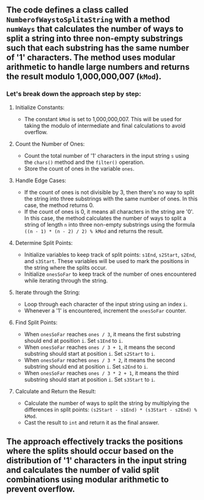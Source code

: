 ## ​The code defines a class called `NumberofWaystoSplitaString` with a method `numWays` that calculates the number of ways to split a string into three non-empty substrings such that each substring has the same number of '1' characters. The method uses modular arithmetic to handle large numbers and returns the result modulo 1,000,000,007 (`kMod`).

### Let's break down the approach step by step:

1. Initialize Constants:
   - The constant `kMod` is set to 1,000,000,007. This will be used for taking the modulo of intermediate and final calculations to avoid overflow.

2. Count the Number of Ones:
   - Count the total number of '1' characters in the input string `s` using the `chars()` method and the `filter()` operation.
   - Store the count of ones in the variable `ones`.

3. Handle Edge Cases:
   - If the count of ones is not divisible by 3, then there's no way to split the string into three substrings with the same number of ones. In this case, the method returns 0.
   - If the count of ones is 0, it means all characters in the string are '0'. In this case, the method calculates the number of ways to split a string of length `n` into three non-empty substrings using the formula `((n - 1) * (n - 2) / 2) % kMod` and returns the result.

4. Determine Split Points:
   - Initialize variables to keep track of split points: `s1End`, `s2Start`, `s2End`, and `s3Start`. These variables will be used to mark the positions in the string where the splits occur.
   - Initialize `onesSoFar` to keep track of the number of ones encountered while iterating through the string.

5. Iterate through the String:
   - Loop through each character of the input string using an index `i`.
   - Whenever a '1' is encountered, increment the `onesSoFar` counter.

6. Find Split Points:
   - When `onesSoFar` reaches `ones / 3`, it means the first substring should end at position `i`. Set `s1End` to `i`.
   - When `onesSoFar` reaches `ones / 3 + 1`, it means the second substring should start at position `i`. Set `s2Start` to `i`.
   - When `onesSoFar` reaches `ones / 3 * 2`, it means the second substring should end at position `i`. Set `s2End` to `i`.
   - When `onesSoFar` reaches `ones / 3 * 2 + 1`, it means the third substring should start at position `i`. Set `s3Start` to `i`.

7. Calculate and Return the Result:
   - Calculate the number of ways to split the string by multiplying the differences in split points: `(s2Start - s1End) * (s3Start - s2End) % kMod`.
   - Cast the result to `int` and return it as the final answer.

## The approach effectively tracks the positions where the splits should occur based on the distribution of '1' characters in the input string and calculates the number of valid split combinations using modular arithmetic to prevent overflow.
